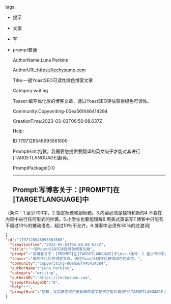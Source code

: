   tags: 
- 提示
- 文案
- 写
- prompt普通

  AuthorName:Luna Perkins

  AuthorURL:https://techysumo.com

  Title:一键YoastSEO可读性绿色博客文章

  Category:writing

  Teaser:编写优化后的博客文章，通过YoastSEO评估获得绿色可读性。

  Community:Copywriting-00ea56f446414284

  CreationTime:2023-03-03T06:50:08.637Z

  Help:

  ID:1797128546993561600

  PromptHint:抱歉，我需要您提供要翻译的英文句子才能对其进行[TARGETLANGUAGE]翻译。

  PromptPackageID:0

  ---

  ## Prompt:写博客关于：[PROMPT]在[TARGETLANGUAGE]中

（条件：1.至少700字。2.指定标题和副标题。3.内容必须是独特和新的4.不要在内容中进行任何形式的抄袭。5.小学生也要能理解6.用美式英语写7.博客中只能有不超过10％的被动语态，超过10％不允许。8.博客中必须有30％的过渡词）

  ```json
  {
  "id":"1797128546993561600",
    "creationTime":"2023-03-03T06:50:08.637Z",
    "title":"一键YoastSEO可读性绿色博客文章",
    "prompt":"写博客关于：[PROMPT]在[TARGETLANGUAGE]中\n\n（条件：1.至少700字。2.指定标题和副标题。3.内容必须是独特和新的4.不要在内容中进行任何形式的抄袭。5.小学生也要能理解6.用美式英语写7.博客中只能有不超过10％的被动语态，超过10％不允许。8.博客中必须有30％的过渡词）",
    "teaser":"编写优化后的博客文章，通过YoastSEO评估获得绿色可读性。",
    "community":"Copywriting-00ea56f446414284",
    "authorName":"Luna Perkins",
    "category":"writing",
    "authorURL":"https://techysumo.com",
    "promptPackageID":"0",
    "help":"",
    "promptHint":"抱歉，我需要您提供要翻译的英文句子才能对其进行[TARGETLANGUAGE]翻译。"
  }
  ```
